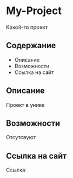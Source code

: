 # My-Project
Какой-то проект

## Содержание
- Описание
- Возможности
- Ссылка на сайт

## Описание
Проект в унике

## Возможности
Отсутсвуют

## Ссылка на сайт
Ссылка: 